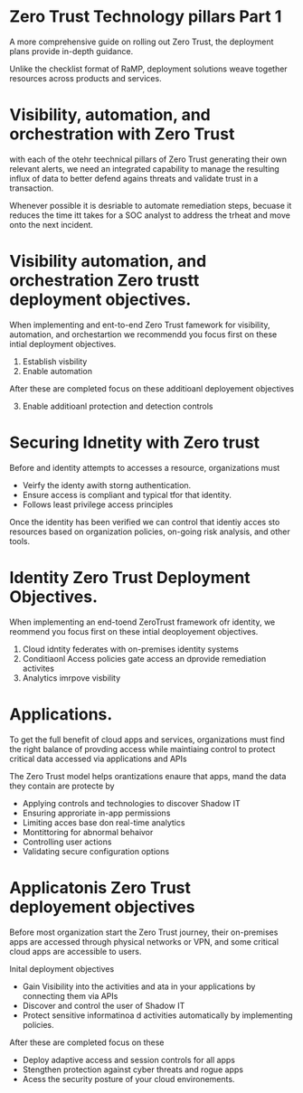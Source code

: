 # Zero Trust Technology pillars Part 1
A more comprehensive guide on rolling out Zero Trust, the deployment plans provide in-depth guidance. 

Unlike the checklist format of RaMP, deployment solutions weave together resources across products and services. 

# Visibility, automation, and orchestration with Zero Trust
with each of the otehr teechnical pillars of Zero Trust generating their own relevant alerts, we need an integrated capability to manage the resulting influx of data to better defend agains threats and validate trust in a transaction.

Whenever possible it is desriable to automate remediation steps, becuase it reduces the time itt takes for a SOC analyst to address the trheat and move onto the next incident. 

# Visibility automation, and orchestration Zero trustt deployment objectives. 
When implementing and ent-to-end Zero Trust famework for visibility, automation, and orchestartion we recommendd you focus first on these intial deployment objectives. 

1. Establish visbility
2. Enable automation

After these are completed focus on these additioanl deployement objectives

3. Enable additioanl protection and detection controls

# Securing Idnetity with Zero trust
Before and identity attempts to accesses a resource, organizations must

- Veirfy the identy awith storng authentication.
- Ensure access is compliant and typical tfor that identity.
- Follows least privilege access principles

Once the identity has been verified we can control that identiy acces sto resources  based on organization policies, on-going risk analysis, and other tools. 


# Identity Zero Trust Deployment Objectives. 
When implementing an end-toend ZeroTrust framework ofr identity, we reommend you focus first on these intial deoployement objectives. 

1. Cloud idntity federates with  on-premises identity systems
2. Conditiaonl Access policies gate access an dprovide remediation activites
3. Analytics imrpove visbility

# Applications.
To get the full benefit of cloud apps and services, organizations must find the right balance of provding access while maintiaing control to protect critical data accessed via applications and APIs

The Zero Trust model helps orantizations enaure that apps, mand the data they contain are protecte by 
- Applying controls and technologies to discover Shadow IT
- Ensuring approriate in-app permissions
- Limiting acces base don real-time analytics
- Montittoring for abnormal behaivor
- Controlling user actions
- Validating secure configuration options

# Applicatonis Zero Trust deployement objectives
Before most organization start the Zero Trust journey, their on-premises apps are accessed through physical networks or VPN, and some critical cloud apps are accessible to users. 

Inital deployment objectives
- Gain Visibility into the activities and ata in your applications by connecting them via APIs
- Discover and control the user of Shadow IT
- Protect sensitive informatinoa d activities automatically by implementing policies.

After these are completed focus on these
- Deploy adaptive access and session controls for all apps
- Stengthen protection against cyber threats and rogue apps
- Acess the security posture of your cloud environements. 






